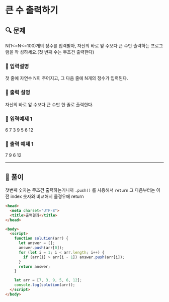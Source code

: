 # 큰 수 출력하기

##  🔍 문제 
N(1<=N<=100)개의 정수를 입력받아, 자신의 바로 앞 수보다 큰 수만 출력하는 프로그램을 작
성하세요.(첫 번째 수는 무조건 출력한다)  

### 🔹 입력설명
첫 줄에 자연수 N이 주어지고, 그 다음 줄에 N개의 정수가 입력된다.

### 🔹 출력 설명
자신의 바로 앞 수보다 큰 수만 한 줄로 출력한다.

### 🔹 입력예제 1
6
7 3 9 5 6 12

### 🔹 출력 예제 1
7 9 6 12

----

##  📌 풀이
첫번째 숫자는 무조건 출력하는거니까 `.push()` 를 사용해서 `return`
그 다음부터는 이전 index 숫자와 비교해서 클경우에 return

```html
<head>
  <meta charset="UTF-8">
  <title>출력결과</title>
</head>

<body>
  <script>
    function solution(arr) {
      let answer = [];
      answer.push(arr[0]);
      for (let i = 1; i < arr.length; i++) {
        if (arr[i] > arr[i - 1]) answer.push(arr[i]);
      }
      return answer;
    }

    let arr = [7, 3, 9, 5, 6, 12];
    console.log(solution(arr));
  </script>
</body>
```
